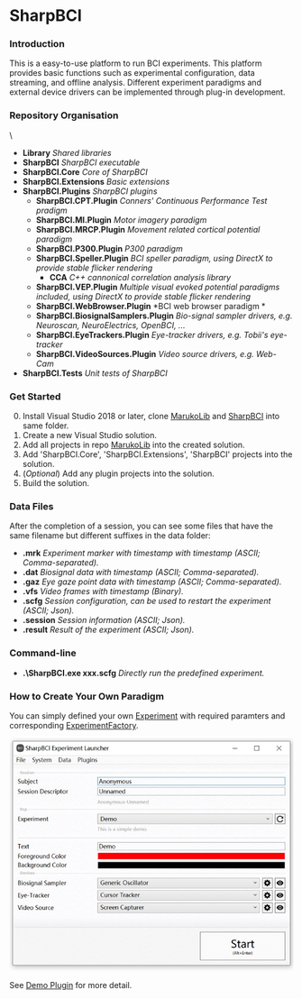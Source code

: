 # SharpBCI

### Introduction

This is a easy-to-use platform to run BCI experiments. 
This platform provides basic functions such as experimental configuration, data streaming, and offline analysis.
Different experiment paradigms and external device drivers can be implemented through plug-in development.

### Repository Organisation

\ 
 + **Library** *Shared libraries*
 + **SharpBCI** *SharpBCI executable*
 + **SharpBCI.Core** *Core of SharpBCI*
 + **SharpBCI.Extensions** *Basic extensions*
 + **SharpBCI.Plugins** *SharpBCI plugins*
    + **SharpBCI.CPT.Plugin** *Conners' Continuous Performance Test pradigm*
    + **SharpBCI.MI.Plugin** *Motor imagery paradigm*
    + **SharpBCI.MRCP.Plugin** *Movement related cortical potential paradigm*
    + **SharpBCI.P300.Plugin** *P300 paradigm*
    + **SharpBCI.Speller.Plugin** *BCI speller paradigm, using DirectX to provide stable flicker rendering*
        + **CCA** *C++ cannonical correlation analysis library*
    + **SharpBCI.VEP.Plugin**  *Multiple visual evoked potential paradigms included, using DirectX to provide stable flicker rendering*
    + **SharpBCI.WebBrowser.Plugin** *BCI web browser paradigm *
    + **SharpBCI.BiosignalSamplers.Plugin** *Bio-signal sampler drivers, e.g. Neuroscan, NeuroElectrics, OpenBCI, ...*
    + **SharpBCI.EyeTrackers.Plugin** *Eye-tracker drivers, e.g. Tobii's eye-tracker*
    + **SharpBCI.VideoSources.Plugin** *Video source drivers, e.g. Web-Cam*
 + **SharpBCI.Tests** *Unit tests of SharpBCI*

### Get Started

0. Install Visual Studio 2018 or later, clone [MarukoLib](https://github.com/DaleLin93/MarukoLib) and [SharpBCI](https://github.com/DaleLin93/SharpBCI) into same folder.
1. Create a new Visual Studio solution.
2. Add all projects in repo [MarukoLib](https://github.com/DaleLin93/MarukoLib) into the created solution.
3. Add 'SharpBCI.Core', 'SharpBCI.Extensions', 'SharpBCI' projects into the solution.
4. (*Optional*) Add any plugin projects into the solution.
5. Build the solution.

### Data Files

After the completion of a session, you can see some files that have the same filename but different suffixes in the data folder: 
 + **.mrk** *Experiment marker with timestamp with timestamp (ASCII; Comma-separated).*
 + **.dat** *Biosignal data with timestamp (ASCII; Comma-separated).*
 + **.gaz** *Eye gaze point data with timestamp (ASCII; Comma-separated).*
 + **.vfs** *Video frames with timestamp (Binary).*
 + **.scfg** *Session configuration, can be used to restart the experiment (ASCII; Json).*
 + **.session** *Session information (ASCII; Json).*
 + **.result** *Result of the experiment (ASCII; Json).*
 
### Command-line
 + **.\SharpBCI.exe xxx.scfg** *Directly run the predefined experiment.*

### How to Create Your Own Paradigm

You can simply defined your own [Experiment](https://github.com/DaleLin93/SharpBCI/blob/master/SharpBCI.Core/Experiment/Experiment.cs) with required paramters and corresponding [ExperimentFactory](https://github.com/DaleLin93/SharpBCI/blob/master/SharpBCI.Extensions/Experiments/ExperimentFactory.cs).

![Demo Experiment](https://github.com/DaleLin93/SharpBCI/blob/master/SharpBCI.Plugins/SharpBCI.Demo.Plugin/Configuration%20Preview.jpg)

See [Demo Plugin]() for more detail.



